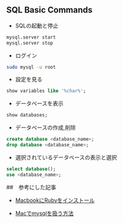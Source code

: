 ## SQL Basic Commands
- SQLの起動と停止
```zsh
mysql.server start
mysql.server stop
```

- ログイン
```zsh
sudo mysql -u root
```

- 設定を見る
```sql
show variables like '%char%';
```

- データベースを表示
```sql
show databases;
```

- データベースの作成,削除
```sql
create database <database_name>;
drop database <database_name>;
```

- 選択されているデータベースの表示と選択
```sql
select database();
use <database_name>;
```

##　参考にした記事
- [MacbookにRubyをインストール](https://qiita.com/yamato1491038/items/ae95114b9f25c4a10cf0)

- [Macでmysqlを扱う方法](https://qiita.com/fuwamaki/items/194c2a82bd6865f26045)